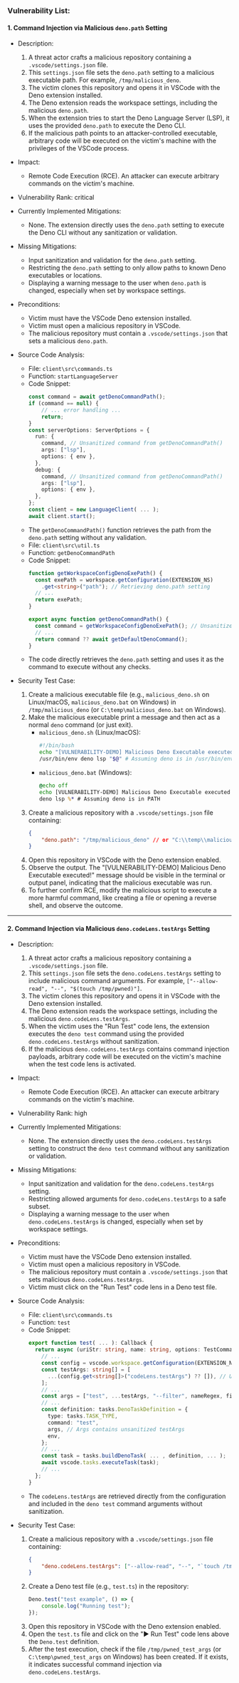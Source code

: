 ### Vulnerability List:

#### 1. Command Injection via Malicious `deno.path` Setting

* Description:
    1. A threat actor crafts a malicious repository containing a `.vscode/settings.json` file.
    2. This `settings.json` file sets the `deno.path` setting to a malicious executable path. For example, `/tmp/malicious_deno`.
    3. The victim clones this repository and opens it in VSCode with the Deno extension installed.
    4. The Deno extension reads the workspace settings, including the malicious `deno.path`.
    5. When the extension tries to start the Deno Language Server (LSP), it uses the provided `deno.path` to execute the Deno CLI.
    6. If the malicious path points to an attacker-controlled executable, arbitrary code will be executed on the victim's machine with the privileges of the VSCode process.

* Impact:
    - Remote Code Execution (RCE). An attacker can execute arbitrary commands on the victim's machine.

* Vulnerability Rank: critical

* Currently Implemented Mitigations:
    - None. The extension directly uses the `deno.path` setting to execute the Deno CLI without any sanitization or validation.

* Missing Mitigations:
    - Input sanitization and validation for the `deno.path` setting.
    - Restricting the `deno.path` setting to only allow paths to known Deno executables or locations.
    - Displaying a warning message to the user when `deno.path` is changed, especially when set by workspace settings.

* Preconditions:
    - Victim must have the VSCode Deno extension installed.
    - Victim must open a malicious repository in VSCode.
    - The malicious repository must contain a `.vscode/settings.json` that sets a malicious `deno.path`.

* Source Code Analysis:
    - File: `client\src\commands.ts`
    - Function: `startLanguageServer`
    - Code Snippet:
      ```typescript
      const command = await getDenoCommandPath();
      if (command == null) {
          // ... error handling ...
          return;
      }
      const serverOptions: ServerOptions = {
        run: {
          command, // Unsanitized command from getDenoCommandPath()
          args: ["lsp"],
          options: { env },
        },
        debug: {
          command, // Unsanitized command from getDenoCommandPath()
          args: ["lsp"],
          options: { env },
        },
      };
      const client = new LanguageClient( ... );
      await client.start();
      ```
    - The `getDenoCommandPath()` function retrieves the path from the `deno.path` setting without any validation.
    - File: `client\src\util.ts`
    - Function: `getDenoCommandPath`
    - Code Snippet:
      ```typescript
      function getWorkspaceConfigDenoExePath() {
        const exePath = workspace.getConfiguration(EXTENSION_NS)
          .get<string>("path"); // Retrieving deno.path setting
        // ...
        return exePath;
      }

      export async function getDenoCommandPath() {
        const command = getWorkspaceConfigDenoExePath(); // Unsanitized value
        // ...
        return command ?? await getDefaultDenoCommand();
      }
      ```
    - The code directly retrieves the `deno.path` setting and uses it as the command to execute without any checks.

* Security Test Case:
    1. Create a malicious executable file (e.g., `malicious_deno.sh` on Linux/macOS, `malicious_deno.bat` on Windows) in `/tmp/malicious_deno` (or `C:\temp\malicious_deno.bat` on Windows).
    2. Make the malicious executable print a message and then act as a normal `deno` command (or just exit).
       - `malicious_deno.sh` (Linux/macOS):
         ```sh
         #!/bin/bash
         echo "[VULNERABILITY-DEMO] Malicious Deno Executable executed!"
         /usr/bin/env deno lsp "$@" # Assuming deno is in /usr/bin/env path, replace if needed
         ```
       - `malicious_deno.bat` (Windows):
         ```bat
         @echo off
         echo [VULNERABILITY-DEMO] Malicious Deno Executable executed!
         deno lsp %* # Assuming deno is in PATH
         ```
    3. Create a malicious repository with a `.vscode/settings.json` file containing:
       ```json
       {
           "deno.path": "/tmp/malicious_deno" // or "C:\\temp\\malicious_deno.bat" on Windows
       }
       ```
    4. Open this repository in VSCode with the Deno extension enabled.
    5. Observe the output. The "[VULNERABILITY-DEMO] Malicious Deno Executable executed!" message should be visible in the terminal or output panel, indicating that the malicious executable was run.
    6. To further confirm RCE, modify the malicious script to execute a more harmful command, like creating a file or opening a reverse shell, and observe the outcome.

---
#### 2. Command Injection via Malicious `deno.codeLens.testArgs` Setting

* Description:
    1. A threat actor crafts a malicious repository containing a `.vscode/settings.json` file.
    2. This `settings.json` file sets the `deno.codeLens.testArgs` setting to include malicious command arguments. For example, `["--allow-read", "--", "$(touch /tmp/pwned)"]`.
    3. The victim clones this repository and opens it in VSCode with the Deno extension installed.
    4. The Deno extension reads the workspace settings, including the malicious `deno.codeLens.testArgs`.
    5. When the victim uses the "Run Test" code lens, the extension executes the `deno test` command using the provided `deno.codeLens.testArgs` without sanitization.
    6. If the malicious `deno.codeLens.testArgs` contains command injection payloads, arbitrary code will be executed on the victim's machine when the test code lens is activated.

* Impact:
    - Remote Code Execution (RCE). An attacker can execute arbitrary commands on the victim's machine.

* Vulnerability Rank: high

* Currently Implemented Mitigations:
    - None. The extension directly uses the `deno.codeLens.testArgs` setting to construct the `deno test` command without any sanitization or validation.

* Missing Mitigations:
    - Input sanitization and validation for the `deno.codeLens.testArgs` setting.
    - Restricting allowed arguments for `deno.codeLens.testArgs` to a safe subset.
    - Displaying a warning message to the user when `deno.codeLens.testArgs` is changed, especially when set by workspace settings.

* Preconditions:
    - Victim must have the VSCode Deno extension installed.
    - Victim must open a malicious repository in VSCode.
    - The malicious repository must contain a `.vscode/settings.json` that sets malicious `deno.codeLens.testArgs`.
    - Victim must click on the "Run Test" code lens in a Deno test file.

* Source Code Analysis:
    - File: `client\src\commands.ts`
    - Function: `test`
    - Code Snippet:
      ```typescript
      export function test( ... ): Callback {
        return async (uriStr: string, name: string, options: TestCommandOptions) => {
          // ...
          const config = vscode.workspace.getConfiguration(EXTENSION_NS, uri);
          const testArgs: string[] = [
            ...(config.get<string[]>("codeLens.testArgs") ?? []), // Unsanitized testArgs
          ];
          // ...
          const args = ["test", ...testArgs, "--filter", nameRegex, filePath];
          // ...
          const definition: tasks.DenoTaskDefinition = {
            type: tasks.TASK_TYPE,
            command: "test",
            args, // Args contains unsanitized testArgs
            env,
          };
          // ...
          const task = tasks.buildDenoTask( ... , definition, ... );
          await vscode.tasks.executeTask(task);
          // ...
        };
      }
      ```
    - The `codeLens.testArgs` are retrieved directly from the configuration and included in the `deno test` command arguments without sanitization.

* Security Test Case:
    1. Create a malicious repository with a `.vscode/settings.json` file containing:
       ```json
       {
           "deno.codeLens.testArgs": ["--allow-read", "--", "`touch /tmp/pwned_test_args`"] // or "`New-Item -ItemType file -Path C:\\temp\\pwned_test_args`" on Windows PowerShell
       }
       ```
    2. Create a Deno test file (e.g., `test.ts`) in the repository:
       ```typescript
       Deno.test("test example", () => {
           console.log("Running test");
       });
       ```
    3. Open this repository in VSCode with the Deno extension enabled.
    4. Open the `test.ts` file and click on the "▶ Run Test" code lens above the `Deno.test` definition.
    5. After the test execution, check if the file `/tmp/pwned_test_args` (or `C:\temp\pwned_test_args` on Windows) has been created. If it exists, it indicates successful command injection via `deno.codeLens.testArgs`.
